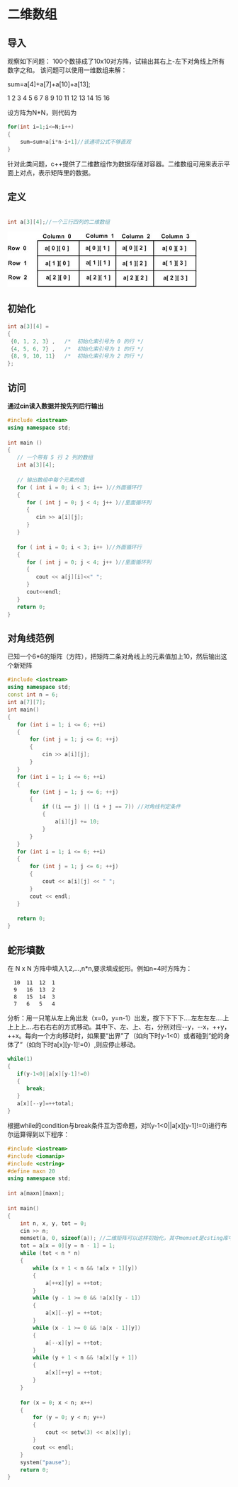 # 二维数组

## 导入
观察如下问题：
100个数排成了10x10对方阵，试输出其右上-左下对角线上所有数字之和。
该问题可以使用一维数组来解：

sum=a[4]+a[7]+a[10]+a[13];

1 2 3 4
5 6 7 8
9 10 11 12
13 14 15 16

设方阵为N*N，则代码为
```cpp
for(int i=1;i<=N;i++)
{
    sum=sum+a[i*n-i+1]//该通项公式不够直观
}
```

针对此类问题，c++提供了二维数组作为数据存储对容器。二维数组可用来表示平面上对点，表示矩阵里的数据。

## 定义

```cpp

int a[3][4];//一个三行四列的二维数组
```
![二维数组](images/二维数组.jpg)

## 初始化

```cpp
int a[3][4] = 
{  
 {0, 1, 2, 3} ,   /*  初始化索引号为 0 的行 */
 {4, 5, 6, 7} ,   /*  初始化索引号为 1 的行 */
 {8, 9, 10, 11}   /*  初始化索引号为 2 的行 */
};
```

## 访问

**通过cin读入数据并按先列后行输出**

```cpp
#include <iostream>
using namespace std;
 
int main ()
{
   // 一个带有 5 行 2 列的数组
   int a[3][4];
 
   // 输出数组中每个元素的值                      
   for ( int i = 0; i < 3; i++ )//外面循环行
   {
      for ( int j = 0; j < 4; j++ )//里面循环列
      {
         cin >> a[i][j];
      }
   }

   for ( int i = 0; i < 3; i++ )//外面循环行
   {
      for ( int j = 0; j < 4; j++ )//里面循环列
      {
         cout << a[j][i]<<" ";
      }
      cout<<endl;
   }
   return 0;
}
```

## 对角线范例

已知一个6*6的矩阵（方阵），把矩阵二条对角线上的元素值加上10，然后输出这个新矩阵

 ```cpp
#include <iostream>
using namespace std;
const int n = 6;
int a[7][7];
int main()
{
    for (int i = 1; i <= 6; ++i)
    {
        for (int j = 1; j <= 6; ++j)
        {
            cin >> a[i][j];
        }
    }
    for (int i = 1; i <= 6; ++i)
    {
        for (int j = 1; j <= 6; ++j)
        {
            if ((i == j) || (i + j == 7)) //对角线判定条件
            {
                a[i][j] += 10;
            }
        }
    }
    for (int i = 1; i <= 6; ++i)
    {
        for (int j = 1; j <= 6; ++j)
        {
            cout << a[i][j] << " ";
        }
        cout << endl;
    }

    return 0;
}
```

## 蛇形填数

在 N x N 方阵中填入1,2,…,n*n,要求填成蛇形。例如n=4时方阵为：

      10  11  12  1 
      9   16  13  2 
      8   15  14  3 
      7   6   5   4 

分析：用一只笔从左上角出发（x=0，y=n-1）出发，按下下下下....左左左左....上上上上....右右右右的方式移动。其中下、左、上、右，分别对应--y，--x，++y，++x。每向一个方向移动时，如果要“出界”了（如向下时y-1<0）或者碰到“蛇的身体了”（如向下时a[x][y-1]!=0）,则应停止移动。

```cpp
while(1)
{
   if(y-1<0||a[x][y-1]!=0)
   {
      break;
   }
   a[x][--y]=++total;
}
```
根据while的condition与break条件互为否命题，对!(y-1<0||a[x][y-1]!=0)进行布尔运算得到以下程序：


```cpp
#include <iostream>
#include <iomanip>
#include <cstring>
#define maxn 20
using namespace std;

int a[maxn][maxn];

int main()
{
    int n, x, y, tot = 0;
    cin >> n;
    memset(a, 0, sizeof(a)); //二维矩阵可以这样初始化，其中memset是csting库中的函数，sizeof（a）会返回数组a中元素的个数。
    tot = a[x = 0][y = n - 1] = 1;
    while (tot < n * n)
    {
        while (x + 1 < n && !a[x + 1][y])
        {
            a[++x][y] = ++tot;
        }
        while (y - 1 >= 0 && !a[x][y - 1])
        {
            a[x][--y] = ++tot;
        }
        while (x - 1 >= 0 && !a[x - 1][y])
        {
            a[--x][y] = ++tot;
        }
        while (y + 1 < n && !a[x][y + 1])
        {
            a[x][++y] = ++tot;
        }
    }

    for (x = 0; x < n; x++)
    {
        for (y = 0; y < n; y++)
        {
            cout << setw(3) << a[x][y];
        }
        cout << endl;
    }
    system("pause");
    return 0;
}
```

